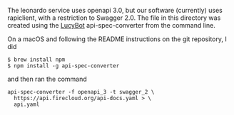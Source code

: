 The leonardo service uses openapi 3.0, but our software (currently)
uses rapiclient, with a restriction to Swagger 2.0. The file in this
directory was created using the [LucyBot][] api-spec-converter from
the command line.

On a macOS and following the README instructions on the git repository, I did

```
$ brew install npm
$ npm install -g api-spec-converter
```

and then ran the command

```
api-spec-converter -f openapi_3 -t swagger_2 \
  https://api.firecloud.org/api-docs.yaml > \
  api.yaml
```

[LucyBot]: https://github.com/LucyBot-Inc/api-spec-converter
